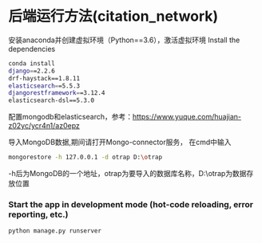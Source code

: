 # 后端运行方法(citation_network)

安装anaconda并创建虚拟环境（Python==3.6），激活虚拟环境
Install the dependencies
```bash
conda install
django==2.2.6
drf-haystack==1.8.11
elasticsearch==5.5.3
djangorestframework==3.12.4
elasticsearch-dsl==5.3.0
```
配置mongodb和elasticsearch，参考：https://www.yuque.com/huajian-z02yc/ycr4n1/az0epz

导入MongoDB数据,期间请打开Mongo-connector服务，
在cmd中输入
```bash
mongorestore -h 127.0.0.1 -d otrap D:\otrap
```
-h后为MongoDB的一个地址，otrap为要导入的数据库名称，D:\otrap为数据存放位置




### Start the app in development mode (hot-code reloading, error reporting, etc.)
```bash
python manage.py runserver
```
